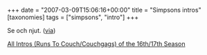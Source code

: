 +++
date = "2007-03-09T15:06:16+00:00"
title = "Simpsons intros"
[taxonomies]
tags = ["simpsons", "intro"]
+++

Se och njut. ([via][1])

  
[All Intros (Runs To Couch/Couchgags) of the 16th/17th Season][2]



<small></small>

 [1]: http://www.skrattamera.se/22/simpsons-intro/
 [2]: http://www.youtube.com/watch?v=KC69SqMS3PM
